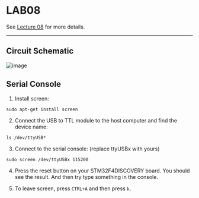 LAB08
===

See [Lecture 08](http://www.nc.es.ncku.edu.tw/course/embedded/08) for more details.

---
## Circuit Schematic
![image](https://user-images.githubusercontent.com/99814021/184300036-aebafed4-fc6e-4b47-835c-eca22a2045e0.png)

## Serial Console
1. Install screen:
```
sudo apt-get install screen
```
2. Connect the USB to TTL module to the host computer and find the device name:
```
ls /dev/ttyUSB*
```
3. Connect to the serial console: (replace ttyUSBx with yours)
```
sudo screen /dev/ttyUSBx 115200
```

4. Press the reset button on your STM32F4DISCOVERY board. You should see the result. And then try type something in the console.

5. To leave screen, press `CTRL+A` and then press `k`.
